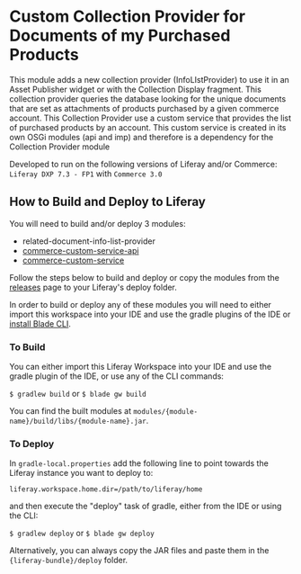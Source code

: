 # Custom Collection Provider for Documents of my Purchased Products

This module adds a new collection provider (InfoLIstProvider) to use it in an Asset Publisher widget or with the Collection Display fragment.
This collection provider queries the database looking for the unique documents that are set as attachments of products purchased by a given commerce account.
This Collection Provider use a custom service that provides the list of purchased products by an account. This custom service is created in its own OSGi modules (api and imp) and therefore is a dependency for the Collection Provider module


Developed to run on the following versions of Liferay and/or Commerce: `Liferay DXP 7.3 - FP1` with `Commerce 3.0`


## How to Build and Deploy to Liferay

You will need to build and/or deploy 3 modules:

* related-document-info-list-provider
* [commerce-custom-service-api](https://github.com/danieldefrancisco-lr/liferay-73-commerce-30-workspace/tree/main/modules/commerce-custom-service-api)
* [commerce-custom-service](https://github.com/danieldefrancisco-lr/liferay-73-commerce-30-workspace/tree/main/modules/commerce-custom-service)

Follow the steps below to build and deploy or copy the modules from the [releases](../../releases/latest) page to your Liferay's deploy folder.

In order to build or deploy any of these modules you will need to either import this workspace into your IDE and use the gradle plugins of the IDE or  [install Blade CLI](https://help.liferay.com/hc/en-us/articles/360028833852-Installing-Blade-CLI).

### To Build

You can either import this Liferay Workspace into your IDE and use the gradle plugin of the IDE, or use any of the CLI commands:

`$ gradlew build`
or
`$ blade gw build`

You can find the built modules at `modules/{module-name}/build/libs/{module-name}.jar`.

### To Deploy

In `gradle-local.properties` add the following line to point towards the Liferay instance you want to deploy to:
```
liferay.workspace.home.dir=/path/to/liferay/home
```
and then execute the "deploy" task of gradle, either from the IDE or using the CLI:

`$ gradlew deploy`
or
`$ blade gw deploy`

Alternatively, you can always copy the JAR files and paste them in the `{liferay-bundle}/deploy` folder.

